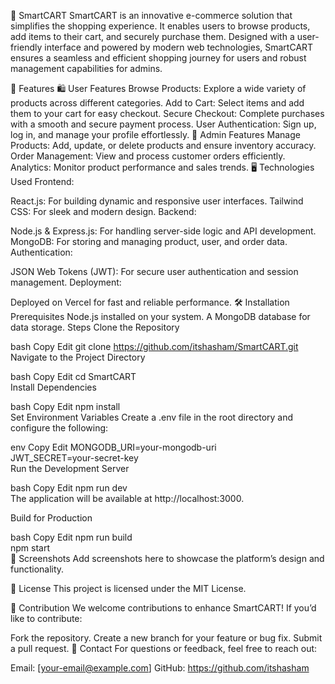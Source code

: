 🛒 SmartCART
SmartCART is an innovative e-commerce solution that simplifies the shopping experience. It enables users to browse products, add items to their cart, and securely purchase them. Designed with a user-friendly interface and powered by modern web technologies, SmartCART ensures a seamless and efficient shopping journey for users and robust management capabilities for admins.

🚀 Features
🛍️ User Features
Browse Products: Explore a wide variety of products across different categories.
Add to Cart: Select items and add them to your cart for easy checkout.
Secure Checkout: Complete purchases with a smooth and secure payment process.
User Authentication: Sign up, log in, and manage your profile effortlessly.
🔧 Admin Features
Manage Products: Add, update, or delete products and ensure inventory accuracy.
Order Management: View and process customer orders efficiently.
Analytics: Monitor product performance and sales trends.
🖥️ Technologies Used
Frontend:

React.js: For building dynamic and responsive user interfaces.
Tailwind CSS: For sleek and modern design.
Backend:

Node.js & Express.js: For handling server-side logic and API development.
MongoDB: For storing and managing product, user, and order data.
Authentication:

JSON Web Tokens (JWT): For secure user authentication and session management.
Deployment:

Deployed on Vercel for fast and reliable performance.
🛠️ Installation
Prerequisites
Node.js installed on your system.
A MongoDB database for data storage.
Steps
Clone the Repository

bash
Copy
Edit
git clone https://github.com/itshasham/SmartCART.git  
Navigate to the Project Directory

bash
Copy
Edit
cd SmartCART  
Install Dependencies

bash
Copy
Edit
npm install  
Set Environment Variables
Create a .env file in the root directory and configure the following:

env
Copy
Edit
MONGODB_URI=your-mongodb-uri  
JWT_SECRET=your-secret-key  
Run the Development Server

bash
Copy
Edit
npm run dev  
The application will be available at http://localhost:3000.

Build for Production

bash
Copy
Edit
npm run build  
npm start  
📸 Screenshots
Add screenshots here to showcase the platform’s design and functionality.

📜 License
This project is licensed under the MIT License.

🤝 Contribution
We welcome contributions to enhance SmartCART! If you’d like to contribute:

Fork the repository.
Create a new branch for your feature or bug fix.
Submit a pull request.
📧 Contact
For questions or feedback, feel free to reach out:

Email: [your-email@example.com]
GitHub: https://github.com/itshasham


